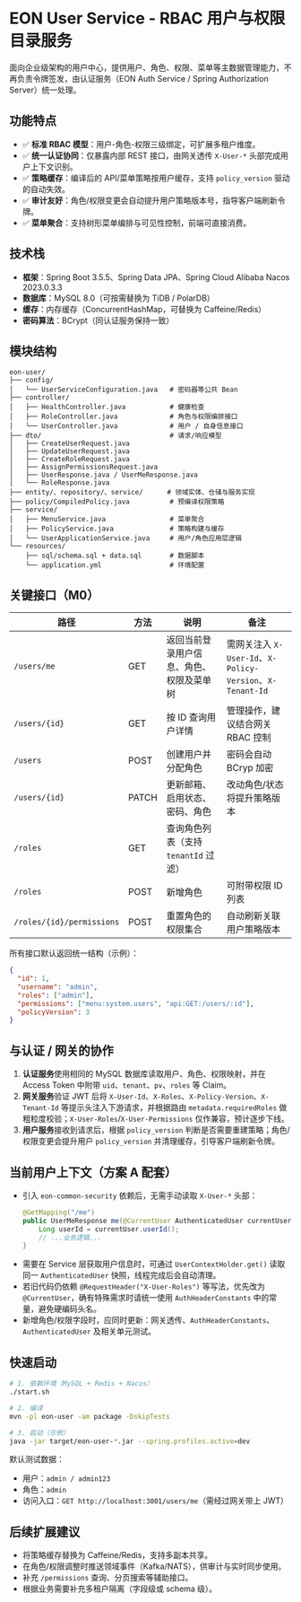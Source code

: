 # EON User Service - RBAC 用户与权限目录服务

面向企业级架构的用户中心，提供用户、角色、权限、菜单等主数据管理能力，不再负责令牌签发，由认证服务（EON Auth Service / Spring Authorization Server）统一处理。

## 功能特点

- ✅ **标准 RBAC 模型**：用户-角色-权限三级绑定，可扩展多租户维度。
- ✅ **统一认证协同**：仅暴露内部 REST 接口，由网关透传 `X-User-*` 头部完成用户上下文识别。
- ✅ **策略缓存**：编译后的 API/菜单策略按用户缓存，支持 `policy_version` 驱动的自动失效。
- ✅ **审计友好**：角色/权限变更会自动提升用户策略版本号，指导客户端刷新令牌。
- ✅ **菜单聚合**：支持树形菜单编排与可见性控制，前端可直接消费。

## 技术栈

- **框架**：Spring Boot 3.5.5、Spring Data JPA、Spring Cloud Alibaba Nacos 2023.0.3.3
- **数据库**：MySQL 8.0（可按需替换为 TiDB / PolarDB）
- **缓存**：内存缓存（ConcurrentHashMap，可替换为 Caffeine/Redis）
- **密码算法**：BCrypt（同认证服务保持一致）

## 模块结构

```
eon-user/
├── config/
│   └── UserServiceConfiguration.java   # 密码器等公共 Bean
├── controller/
│   ├── HealthController.java           # 健康检查
│   ├── RoleController.java             # 角色与权限编排接口
│   └── UserController.java             # 用户 / 自身信息接口
├── dto/                                # 请求/响应模型
│   ├── CreateUserRequest.java
│   ├── UpdateUserRequest.java
│   ├── CreateRoleRequest.java
│   ├── AssignPermissionsRequest.java
│   ├── UserResponse.java / UserMeResponse.java
│   └── RoleResponse.java
├── entity/、repository/、service/      # 领域实体、仓储与服务实现
├── policy/CompiledPolicy.java          # 预编译权限策略
├── service/
│   ├── MenuService.java                # 菜单聚合
│   ├── PolicyService.java              # 策略构建与缓存
│   └── UserApplicationService.java     # 用户/角色应用层逻辑
└── resources/
    ├── sql/schema.sql + data.sql       # 数据脚本
    └── application.yml                 # 环境配置
```

## 关键接口（M0）

| 路径 | 方法 | 说明 | 备注 |
| ---- | ---- | ---- | ---- |
| `/users/me` | GET | 返回当前登录用户信息、角色、权限及菜单树 | 需网关注入 `X-User-Id`、`X-Policy-Version`、`X-Tenant-Id`|
| `/users/{id}` | GET | 按 ID 查询用户详情 | 管理操作，建议结合网关 RBAC 控制 |
| `/users` | POST | 创建用户并分配角色 | 密码会自动 BCryp 加密 |
| `/users/{id}` | PATCH | 更新邮箱、启用状态、密码、角色 | 改动角色/状态将提升策略版本 |
| `/roles` | GET | 查询角色列表（支持 `tenantId` 过滤） | |
| `/roles` | POST | 新增角色 | 可附带权限 ID 列表 |
| `/roles/{id}/permissions` | POST | 重置角色的权限集合 | 自动刷新关联用户策略版本 |

所有接口默认返回统一结构（示例）：

```json
{
  "id": 1,
  "username": "admin",
  "roles": ["admin"],
  "permissions": ["menu:system.users", "api:GET:/users/:id"],
  "policyVersion": 3
}
```

## 与认证 / 网关的协作

1. **认证服务**使用相同的 MySQL 数据库读取用户、角色、权限映射，并在 Access Token 中附带 `uid`、`tenant`、`pv`、`roles` 等 Claim。
2. **网关服务**验证 JWT 后将 `X-User-Id`、`X-Roles`、`X-Policy-Version`、`X-Tenant-Id` 等提示头注入下游请求，并根据路由 `metadata.requiredRoles` 做粗粒度校验；`X-User-Roles`/`X-User-Permissions` 仅作兼容，预计逐步下线。
3. **用户服务**接收到请求后，根据 `policy_version` 判断是否需要重建策略；角色/权限变更会提升用户 `policy_version` 并清理缓存，引导客户端刷新令牌。

## 当前用户上下文（方案 A 配套）

- 引入 `eon-common-security` 依赖后，无需手动读取 `X-User-*` 头部：
  ```java
  @GetMapping("/me")
  public UserMeResponse me(@CurrentUser AuthenticatedUser currentUser) {
      Long userId = currentUser.userId();
      // ...业务逻辑...
  }
  ```
- 需要在 Service 层获取用户信息时，可通过 `UserContextHolder.get()` 读取同一 `AuthenticatedUser` 快照，线程完成后会自动清理。
- 若旧代码仍依赖 `@RequestHeader("X-User-Roles")` 等写法，优先改为 `@CurrentUser`，确有特殊需求时请统一使用 `AuthHeaderConstants` 中的常量，避免硬编码头名。
- 新增角色/权限字段时，应同时更新：网关透传、`AuthHeaderConstants`、`AuthenticatedUser` 及相关单元测试。

## 快速启动

```bash
# 1. 依赖环境（MySQL + Redis + Nacos）
./start.sh

# 2. 编译
mvn -pl eon-user -am package -DskipTests

# 3. 启动（示例）
java -jar target/eon-user-*.jar --spring.profiles.active=dev
```

默认测试数据：

- 用户：`admin / admin123`
- 角色：`admin`
- 访问入口：`GET http://localhost:3001/users/me`（需经过网关带上 JWT）

## 后续扩展建议

- 将策略缓存替换为 Caffeine/Redis，支持多副本共享。
- 在角色/权限调整时推送领域事件（Kafka/NATS），供审计与实时同步使用。
- 补充 `/permissions` 查询、分页搜索等辅助接口。
- 根据业务需要补充多租户隔离（字段级或 schema 级）。
